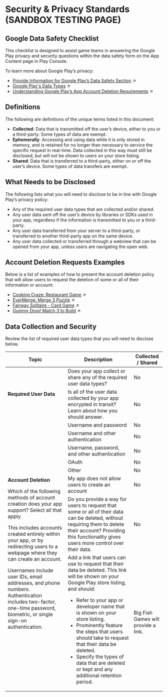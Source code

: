 # Security & Privacy Standards (SANDBOX TESTING PAGE)

## Google Data Safety Checklist

This checklist is designed to assist game teams in answering the Google Play privacy and security questions within the data safety form on the App Content page in Play Console.

To learn more about Google Play’s privacy:

- [Provide Information for Google Play’s Data Safety Section](https://support.google.com/googleplay/android-developer/answer/10787469?hl=en) :arrow_upper_right:
- [Google Play's Data Types](https://support.google.com/googleplay/android-developer/answer/10787469?hl=en#types&zippy=%2Cdata-types) :arrow_upper_right:
- [Understanding Google Play’s App Account Deletion Requirements](https://support.google.com/googleplay/android-developer/answer/13327111?hl=en) :arrow_upper_right:

## Definitions 

The following are definitions of the unique terms listed in this document:

- **Collected**: Data that is transmitted off the user’s device, either to you or a third-party. Some types of data are exempt.
- **Ephemerally**: Accessing and using data while it is only stored in memory, and is retained for no longer than necessary to service the specific request in real-time. Data collected in this way must still be disclosed, but will not be shown to users on your store listing.
- **Shared**: Data that is transferred to a third-party, either on or off the user’s device. Some types of data transfers are exempt.

## What Needs to be Disclosed 

The following lists what you will need to disclose to be in line with Google Play’s privacy policy:

- Any of the required user data types that are collected and/or shared.
- Any user data sent off the user’s device by libraries or SDKs used in your app, regardless if the information is transmitted to you or a third-party.
- Any user data transferred from your server to a third-party, or transferred to another third-party app on the same device.
- Any user data collected or transferred through a webview that can be opened from your app, unless users are navigating the open web.

## Account Deletion Requests Examples 

Below is a list of examples of how to present the account deletion policy that will allow users to request the deletion of some or all of their information or account:

- [Cooking Craze: Restaurant Game](https://cookingcraze.zendesk.com/hc/en-us/articles/19899281027995) :arrow_upper_right:
- [EverMerge: Merge 3 Puzzle](https://evermerge.zendesk.com/hc/en-us/articles/19899301018523) :arrow_upper_right:
- [Fairway Solitaire - Card Game](https://fairwaysolitaire.zendesk.com/hc/en-us/articles/19899425789083) :arrow_upper_right:
- [Gummy Drop! Match 3 to Build](https://gummydrop.zendesk.com/hc/en-us/articles/19899468182939) :arrow_upper_right:

## Data Collection and Security 

Review the list of required user data types that you will need to disclose below.

<table>
  <thead>
    <tr>
      <th><strong>Topic</strong></th>
      <th><strong>Description</strong></th>
      <th><strong>Collected / Shared</strong></th>
    </tr>
  </thead>
  <tbody>
    <tr>
      <td rowspan="2"><strong>Required User Data</strong></td>
      <td>Does your app collect or share any of the required user data types?</td>
      <td>No</td>
    </tr>
    <tr> 
      <td>Is all of the user data collected by your app encrypted in transit? Learn about how you should answer.</td>
      <td>No</td>
    </tr>
    <tr>
      <td rowspan="8">
        <strong>Account Deletion</strong>
        <p>Which of the following methods of account creation does your app support? Select all that apply</p>
        <p>This includes accounts created entirely within your app, or by redirecting users to a webpage where they can create an account.</p>
        <p>Usernames include user IDs, email addresses, and phone numbers. Authentication includes two-factor, one-time password, biometric, or single sign-on authentication.</p>
      </td>
      <td>Username and password</td>
      <td>No</td>
    </tr>
    <tr> 
      <td>Username and other authentication</td>
      <td>No</td>
    </tr>
    <tr>
      <td>Username, password, and other authentication</td>
      <td>No</td>
    </tr>
    <tr>
      <td>OAuth</td>
      <td>No</td>
    </tr>
    <tr>
      <td>Other</td>
      <td>No</td>
    </tr>
    <tr>
      <td>My app does not allow users to create an account</td>
      <td>No</td>
    </tr>
    <tr>
      <td>Do you provide a way for users to request that some or all of their data can be deleted, without requiring them to delete their account? Providing this functionality gives users more control over their data. </td>
      <td>No</td>
    </tr>
    <tr>
      <td>Add a link that users can use to request that their data be deleted. This link will be shown on your Google Play store listing, and should:
        <ul>
          <li>Refer to your app or developer name that is shown on your store listing.</li>
          <li>Prominently feature the steps that users should take to request that their data be deleted.</li>
          <li>Specify the types of data that are deleted or kept and any additional retention period.</li>
        </ul>
      </td>
      <td>Big Fish Games will provide a link.</td>
    </tr>
  </tbody>
</table>